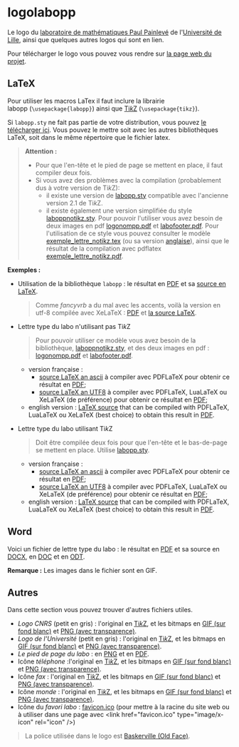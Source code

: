 logolabopp
==========

Le logo du [laboratoire de mathématiques Paul Painlevé](http://math.univ-lille1.fr/) de l'[Université de Lille](http://www.univ-lille.fr/), ainsi que quelques autres logos qui sont en lien.

Pour télécharger le logo vous pouvez vous rendre sur [la page web du projet](https://ktzanev.github.io/logolabopp/).

LaTeX
-----

Pour utiliser les macros LaTex il faut inclure la librairie labopp&nbsp;(<code>\usepackage{labopp}</code>) ainsi que [Ti*k*Z](http://fr.wikipedia.org/wiki/PGF/TikZ) (<code>\usepackage{tikz}</code>).

Si <code>labopp.sty</code> ne fait pas partie de votre distribution, vous pouvez [le télécharger ici](https://ktzanev.github.io/logolabopp/latex/labopp.sty). Vous pouvez le mettre soit avec les autres bibliothèques LaTeX, soit dans le même répertoire que le fichier latex.

>**Attention :**
>   * Pour que l'en-tête et le pied de page se mettent en place, il faut compiler deux fois.
>   * Si vous avez des problèmes avec la compilation (probablement dus à votre version de Ti*k*Z):
>       - il existe une version de [labopp.sty](https://ktzanev.github.io/logolabopp/latex/tikz_v2.1/labopp.sty) compatible avec l'ancienne version 2.1 de Ti*k*Z.
>       - il existe également une version simplifiée du style [laboppnotikz.sty](https://ktzanev.github.io/logolabopp/latex/laboppnotikz.sty). Pour pouvoir l'utiliser vous avez besoin de deux images en pdf [logonompp.pdf](https://ktzanev.github.io/logolabopp/logonompp/logonompp.pdf) et [labofooter.pdf](https://ktzanev.github.io/logolabopp/latex/labofooter.pdf). Pour l'utilisation de ce style vous pouvez consulter le modèle [exemple_lettre_notikz.tex](https://ktzanev.github.io/logolabopp/latex/exemple_lettre_notikz.tex) (ou sa version [anglaise](https://ktzanev.github.io/logolabopp/latex/exemple_lettre_notikz_en.tex)), ainsi que le résultat de la compilation avec pdflatex [exemple_lettre_notikz.pdf](https://ktzanev.github.io/logolabopp/latex/exemple_lettre_notikz.pdf).

**Exemples :**

* Utilisation de la bibliothèque <code>labopp</code> : le résultat en [PDF](https://ktzanev.github.io/logolabopp/latex/exemple_logo.pdf) et sa [source en LaTeX](https://ktzanev.github.io/logolabopp/latex/exemple_logo.tex).
  > Comme *fancyvrb* a du mal avec les accents, voilà la version en utf-8 compilée avec XeLaTeX : [PDF](https://ktzanev.github.io/logolabopp/latex/exemple_logo_utf8.pdf) et [la source LaTeX](https://ktzanev.github.io/logolabopp/latex/exemple_logo_utf8.tex).

* Lettre type du labo n'utilisant pas Ti*k*Z
    > Pour pouvoir utiliser ce modèle vous avez besoin de la bibliothèque, [laboppnotikz.sty](https://ktzanev.github.io/logolabopp/latex/laboppnotikz.sty), et des deux images en pdf : [logonompp.pdf](https://ktzanev.github.io/logolabopp/logonompp/logonompp.pdf) et [labofooter.pdf](https://ktzanev.github.io/logolabopp/latex/labofooter.pdf).

    * version française :
        - [source LaTeX an ascii](https://ktzanev.github.io/logolabopp/latex/exemple_lettre_notikz.tex) à compiler avec PDFLaTeX pour obtenir ce résultat en [PDF](https://ktzanev.github.io/logolabopp/latex/exemple_lettre_notikz.pdf);
        - [source LaTeX an UTF8](https://ktzanev.github.io/logolabopp/latex/exemple_lettre_notikz_utf8.tex) à compiler avec PDFLaTeX, LuaLaTeX ou XeLaTeX (de préférence) pour obtenir ce résultat en [PDF](https://ktzanev.github.io/logolabopp/latex/exemple_lettre_notikz_utf8.pdf);
    * english version : [LaTeX source](https://ktzanev.github.io/logolabopp/latex/exemple_lettre_notikz_en.tex) that can be compiled with PDFLaTeX, LuaLaTeX ou XeLaTeX (best choice) to obtain this result in [PDF](https://ktzanev.github.io/logolabopp/latex/exemple_lettre_notikz_en.pdf).

* Lettre type du labo utilisant Ti*k*Z
    >  Doit être compilée deux fois pour que l'en-tête et le bas-de-page se mettent en place. Utilise [labopp.sty](https://ktzanev.github.io/logolabopp/latex/labopp.sty).

    * version française :
        - [source LaTeX an ascii](https://ktzanev.github.io/logolabopp/latex/exemple_lettre.tex) à compiler avec PDFLaTeX pour obtenir ce résultat en [PDF](https://ktzanev.github.io/logolabopp/latex/exemple_lettre.pdf);
        - [source LaTeX an UTF8](https://ktzanev.github.io/logolabopp/latex/exemple_lettre_utf8.tex) à compiler avec PDFLaTeX, LuaLaTeX ou XeLaTeX (de préférence) pour obtenir ce résultat en [PDF](https://ktzanev.github.io/logolabopp/latex/exemple_lettre_utf8.pdf);
    * english version : [LaTeX source](https://ktzanev.github.io/logolabopp/latex/exemple_lettre_en.tex) that can be compiled with PDFLaTeX, LuaLaTeX ou XeLaTeX (best choice) to obtain this result in [PDF](https://ktzanev.github.io/logolabopp/latex/exemple_lettre_en.pdf).

Word
----

Voici un fichier de lettre type du labo : le résultat en [PDF](https://ktzanev.github.io/logolabopp/doc/exemple_lettre_doc.pdf) et sa source en [DOCX](https://ktzanev.github.io/logolabopp/doc/exemple_lettre.docx), en [DOC](https://ktzanev.github.io/logolabopp/doc/exemple_lettre.doc) et en [ODT](https://ktzanev.github.io/logolabopp/doc/exemple_lettre.odt).

**Remarque :** Les images dans le fichier sont en GIF.

Autres
------

Dans cette section vous pouvez trouver d'autres fichiers utiles.

* *Logo CNRS* (petit en gris) : l'original en [Ti*k*Z](https://ktzanev.github.io/logolabopp/autres/logocnrsinsmi_gris_petit.tikz), et les bitmaps en [GIF&nbsp;(sur fond blanc)](https://ktzanev.github.io/logolabopp/autres/logocnrsinsmi_gris_petit.gif) et [PNG&nbsp;(avec transparence)](https://ktzanev.github.io/logolabopp/autres/logocnrsinsmi_gris_petit.png).
* *Logo de l'Université* (petit en gris) : l'original en [Ti*k*Z](https://ktzanev.github.io/logolabopp/autres/logoul_gris_petit.tikz), et les bitmaps en [GIF&nbsp;(sur fond blanc)](https://ktzanev.github.io/logolabopp/autres/logoul_gris_petit.gif) et [PNG&nbsp;(avec transparence)](https://ktzanev.github.io/logolabopp/autres/logoul_gris_petit.png).
* *Le pied de page du labo* : en [PNG](https://ktzanev.github.io/logolabopp/doc/labofooter.png) et en [PDF](https://ktzanev.github.io/logolabopp/latex/labofooter.pdf).
* Icône *téléphone* :l'original en [Ti*k*Z](https://ktzanev.github.io/logolabopp/autres/phone.tikz), et les bitmaps en [GIF&nbsp;(sur fond blanc)](https://ktzanev.github.io/logolabopp/autres/phone.gif) et [PNG&nbsp;(avec transparence)](https://ktzanev.github.io/logolabopp/autres/phone.png).
* Icône *fax* : l'original en [Ti*k*Z](https://ktzanev.github.io/logolabopp/autres/fax.tikz), et les bitmaps en [GIF&nbsp;(sur fond blanc)](https://ktzanev.github.io/logolabopp/autres/fax.gif) et [PNG&nbsp;(avec transparence)](https://ktzanev.github.io/logolabopp/autres/fax.png).
* Icône *monde* : l'original en [Ti*k*Z](https://ktzanev.github.io/logolabopp/autres/world.tikz), et les bitmaps en [GIF&nbsp;(sur fond blanc)](https://ktzanev.github.io/logolabopp/autres/world.gif) et [PNG&nbsp;(avec transparence)](https://ktzanev.github.io/logolabopp/autres/world.png).
* Icône du *favori labo* : [favicon.ico](https://ktzanev.github.io/logolabopp/favicon.ico) (pour mettre à la racine du site web ou à utiliser dans une page avec &lt;link href=&quot;favicon.ico&quot; type=&quot;image/x-icon&quot; rel=&quot;icon&quot; /&gt;)

> La police utilisée dans le logo est [Baskerville (Old Face)](http://en.wikipedia.org/wiki/Baskerville).
